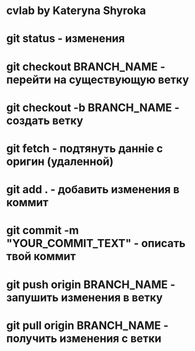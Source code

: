 # cvlab by Kateryna Shyroka


# git status                            - изменения
# git checkout BRANCH_NAME              - перейти на существующую ветку
# git checkout -b BRANCH_NAME           - создать ветку
# git fetch                             - подтянуть данніе с оригин (удаленной)
# git add .                             - добавить изменения в коммит
# git commit -m "YOUR_COMMIT_TEXT"      - описать твой коммит
# git push origin BRANCH_NAME           - запушить изменения в ветку
# git pull origin BRANCH_NAME           - получить изменения с ветки